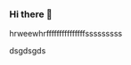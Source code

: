 ### Hi there 👋

<!--
**DmytroNesterenko/DmytroNesterenko** is a ✨ _special_ ✨ repository because its `README.md` (this file) appears on your GitHub profile.

Here are some ideas to get you started:

- 🔭 I’m currently working on ...
- 🌱 I’m currently learning ...
- 👯 I’m looki
- 💬 Ask me about ...
- 📫 How to reach me: ...
- 😄 Pronouns: ... sfgsdgds
- ⚡ Fun fact: ...
-->hrweewhrfffffffffffffffsssssssss
dsgdsgds
